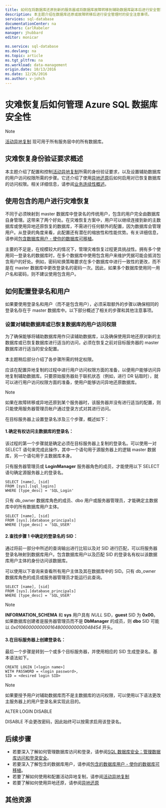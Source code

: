 ```yaml
---
title: 如何在将数据库还原到新的服务器或将数据库故障转移到辅助数据库副本后进行安全管理 | Azure
description: 本主题介绍在数据库还原或故障转移后进行安全管理时的安全注意事项。
services: sql-database
documentationCenter: na
authors: CarlRabeler
manager: jhubbard
editor: monicar

ms.service: sql-database
ms.devlang: na
ms.topic: article
ms.tgt_pltfrm: na
ms.workload: data-management
origin.date: 10/13/2016
ms.date: 12/26/2016
ms.author: v-johch
---
```


# 灾难恢复后如何管理 Azure SQL 数据库安全性

>[!NOTE]
> [活动异地复制](./sql-database-geo-replication-overview.md) 现可用于所有服务层中的所有数据库。

## 灾难恢复身份验证要求概述

本主题介绍了配置和控制[活动异地复制](./sql-database-geo-replication-overview.md)所需的身份验证要求，以及设置辅助数据库的用户访问权限所需的步骤。它还介绍了使用[异地还原](./sql-database-recovery-using-backups.md#geo-restore)后如何启用对已恢复数据库的访问权限。相关详细信息，请参阅[业务连续性概述](./sql-database-business-continuity.md)。

## 使用包含的用户进行灾难恢复

不同于必须映射到 master 数据库中登录名的传统用户，包含的用户完全由数据库自身管理。这带来了两个好处。在灾难恢复方案中，用户可以继续连接到新的主数据库或使用异地还原恢复的数据库，不需进行任何额外的配置，因为数据库会管理用户。从登录的角度来看，此配置还有潜在的缩放性和性能优势。有关详细信息，请参阅[包含数据库用户 - 使你的数据库可移植](https://msdn.microsoft.com/zh-cn/library/ff929188.aspx)。

主要的不足是，在规模较大的情况下，管理灾难恢复过程更具挑战性。拥有多个使用同一登录名的数据库时，在多个数据库中使用包含用户来维护凭据可能会抵消包含用户的好处。例如，密码轮换策略要求在多个数据库中进行一致性的更改，而不是在 master 数据库中更改登录名的密码一次。因此，如果多个数据库使用同一用户名和密码，则不建议使用包含用户。

## 如何配置登录名和用户

如果要使用登录名和用户（而不是包含用户），必须采取额外的步骤以确保相同的登录名存在于 master 数据库中。以下部分概述了相关的步骤和其他注意事项。

### 设置对辅助数据库或已恢复数据库的用户访问权限

为了确保能够将辅助数据库用作只读辅助数据库，以及确保使用异地还原对新的主数据库或已恢复数据库进行适当的访问，必须在恢复之前对目标服务器的 master 数据库进行适当的安全配置。

本主题稍后部分介绍了各步骤所需的特定权限。

应该在配置异地复制的过程中进行用户访问权限方面的准备，以便用户能够访问异地复制辅助数据库。只要原始服务器处于联机状态（例如，进行 DR 钻取时），就可以进行用户访问权限方面的准备，使用户能够访问异地还原数据库。

>[!NOTE]
> 如果在故障转移或异地还原到某个服务器时，该服务器并没有进行适当的配置，则只能使用服务器管理员帐户通过登录方式对其进行访问。

在目标服务器上设置登录名涉及三个步骤，概述如下：

#### 1\.确定有权访问主数据库的登录名：
该过程的第一个步骤就是确定必须在目标服务器上复制的登录名。可以使用一对 SELECT 语句来完成此操作，其中一个语句用于源服务器上的逻辑 master 数据库，另一个语句用于主数据库本身。

只有服务器管理员或 **LoginManager** 服务器角色的成员，才能使用以下 SELECT 语句确定源服务器上的登录名。

```
SELECT [name], [sid] 
FROM [sys].[sql_logins] 
WHERE [type_desc] = 'SQL_Login'
```

只有 db\_owner 数据库角色的成员、dbo 用户或服务器管理员，才能确定主数据库中的所有数据库用户主体。

```
SELECT [name], [sid]
FROM [sys].[database_principals]
WHERE [type_desc] = 'SQL_USER'
```

#### 2\.查找步骤 1 中确定的登录名的 SID：
通过将前一部分中所述的查询输出进行比较以及对 SID 进行匹配，可以将服务器登录名映射到数据库用户。包含数据库用户以及匹配 SID 的登录名有权以该数据库用户主体的身份访问该数据库。

可以使用以下查询来查看所有用户主体及其在数据库中的 SID。只有 db\_owner 数据库角色的成员或服务器管理员才能运行此查询。

```
SELECT [name], [sid]
FROM [sys].[database_principals]
WHERE [type_desc] = 'SQL_USER'
```

>[!NOTE]
> **INFORMATION\_SCHEMA** 和 **sys** 用户具有 *NULL* SID，**guest** SID 为 **0x00**。如果数据库创建者是服务器管理员而不是 **DbManager** 的成员，则 **dbo** SID 可能以 *0x01060000000001648000000000048454* 开头。

#### 3\.在目标服务器上创建登录名：
最后一个步骤是转到一个或多个目标服务器，并使用相应的 SID 生成登录名。基本语法如下。

```
CREATE LOGIN [<login name>]
WITH PASSWORD = <login password>,
SID = <desired login SID>
```

>[!NOTE]
> 如果要授予用户对辅助数据库而不是主数据库的访问权限，可以使用以下语法更改主服务器上的用户登录名来实现此目的。
>
>ALTER LOGIN <login name> DISABLE
>
>DISABLE 不会更改密码，因此始终可以按需求启用该登录名。

## 后续步骤

- 若要深入了解如何管理数据库访问和登录，请参阅[SQL 数据库安全：管理数据库访问和登录安全](./sql-database-manage-logins.md)。
- 若要深入了解包含的数据库用户，请参阅[包含的数据库用户 - 使你的数据库可移植](https://msdn.microsoft.com/zh-cn/library/ff929188.aspx)。
- 若要了解如何使用和配置活动异地复制，请参阅[活动异地复制](./sql-database-geo-replication-overview.md)
- 若要了解如何使用异地还原，请参阅[异地还原](./sql-database-recovery-using-backups.md#geo-restore)

## 其他资源

<!---HONumber=Mooncake_Quality_Review_1215_2016-->